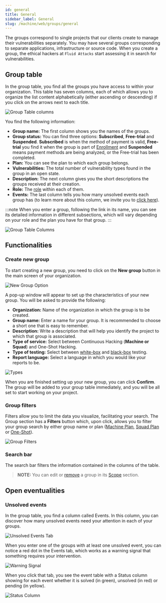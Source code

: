 ```yaml
---
id: general
title: General
sidebar_label: General
slug: /machine/web/groups/general
---
```


The groups correspond to single
projects that our clients create
to manage their vulnerabilities
separately.
You may have several
groups corresponding to
separate applications,
infrastructure or source code.
When you create a group,
the ethical hackers at
`Fluid Attacks` start
assessing it in search
for vulnerabilities.

## Group table

In the group table,
you find all the groups you
have access to within your
organization.
This table has seven columns,
each of which allows you to
organize the list content
alphabetically (either
ascending or descending) if
you click on the arrows next
to each title.

![Group Table columns](https://res.cloudinary.com/fluid-attacks/image/upload/v1671555319/docs/web/groups/general/groups_table.png)

You find the following information:

- **Group name:**
  The first column shows you
  the names of the groups.
- **Group status:**
  You can find three options:
  **Subscribed**,
  **Free-trial** and
  **Suspended**.
  **Subscribed** is when the method
  of payment is valid, **Free-trial**
  you find it when the group is
  part of [Enrollment](/machine/web/self-enrollment)
  and **Suspended** means
  payment methods are being analyzed,
  or the Free-trial has been completed.
- **Plan:**
  You can see the plan to which each
  group belongs.
- **Vulnerabilities:**
  The total number of vulnerability
  types found in the group in an
  open state.
- **Description:**
  The next column gives you the
  short descriptions the groups
  received at their creation.
- **Role:**
  The [role](/machine/web/groups/roles)
  within each of them.
- **Events:**
  The last column tells you how
  many unsolved events each group
  has (to learn more about this column,
  we invite you to
  [click here](/machine/web/groups/general#unsolved-events)).

:::note
When you enter a group,
following the link in its name,
you can see its detailed information
in different subsections,
which will vary depending on
your role and the plan you have
for that group.
:::

![Group Table Columns](https://res.cloudinary.com/fluid-attacks/image/upload/v1667252083/docs/web/groups/general/group_options.png)

## Functionalities

### Create new group

To start creating a new group,
you need to click on the
**New group** button in the
main screen of your organization.

![New Group Option](https://res.cloudinary.com/fluid-attacks/image/upload/v1671555420/docs/web/groups/general/create_new_group.png)

A pop-up window will appear
to set up the characteristics
of your new group.
You will be asked to provide
the following:

- **Organization:**
  Name of the organization in
  which the group is to be created.
- **Group name:**
  Enter a name for your group.
  It is recommended to choose a
  short one that is easy to remember.
- **Description:**
  Write a description that
  will help you identify the
  project to which that
  group is associated.
- **Type of service:**
  Select between Continuous
  Hacking (**Machine or Squad**)
  and One-Shot Hacking.
- **Type of testing:**
  Select between [white-box](/about/glossary/#white-box)
  and [black-box](https://docs.fluidattacks.com/about/glossary/#black-box)
  testing.
- **Report language:**
  Select a language in which
  you would like your reports
  to be.

![Types](https://res.cloudinary.com/fluid-attacks/image/upload/v1669032582/docs/web/groups/general/creating_gruop.png)

When you are finished
setting up your new group,
you can click **Confirm**.
The group will be added to
your group table immediately,
and you will be all set to
start working on your project.

### Group filters

Filters allow you to limit
the data you visualize,
facilitating your search.
The Group section has a
**Filters** button which,
upon click,
allows you to filter your
group search by either group
name or plan
([Machine Plan](/about/faq/machine),
[Squad Plan](/about/faq) or
[One-Shot](/about/faq/estimation#one-shot-hacking-per-project)).

![Group Filters](https://res.cloudinary.com/fluid-attacks/image/upload/v1667250616/docs/web/groups/general/group_filtes.png)

### Search bar

The search bar filters the information
contained in the columns of the table.

> **NOTE:**
> You can edit or [remove](/machine/web/groups/delete/) a group
> in its [Scope](/machine/web/groups/scope) section.

## Open eventualities

### Unsolved events

In the group table,
you find a column
called Events.
In this column,
you can discover how many
unsolved events need your
attention in each of your groups.

![Unsolved Events Tab](https://res.cloudinary.com/fluid-attacks/image/upload/v1671555625/docs/web/groups/general/report_event.png)

When you enter one of the
groups with at least one
unsolved event,
you can notice a red dot
in the Events tab,
which works as a warning
signal that something
requires your intervention.

![Warning Signal](https://res.cloudinary.com/fluid-attacks/image/upload/v1667309874/docs/web/groups/general/event_tab.png)

When you click that tab,
you see the event table
with a Status column showing
for each event whether it is
solved (in green), unsolved
(in red) or pending (in yellow).

![Status Column](https://res.cloudinary.com/fluid-attacks/image/upload/v1667310448/docs/web/groups/general/event_view.png)
